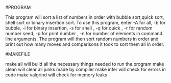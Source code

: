 #PROGRAM

This program will sort a list of numbers in order with bubble sort,quick sort, shell sort or binary insertion sort. To use this program, enter -A for all, -b for bubble, -i for binary insertion, -s for shell , -q for quick , -r for random number seed, -p for print number , -n for number of elements in command line arguments. The program will then sort random numbers in order and print out how many moves and comparisons it took to sort them all in order.

#MAKEFILE

make all will build all the necessary things needed to run the program
make clean will clear all junks made by compiler
make infer will check for errors in code
make valgrind will check for memory leaks
